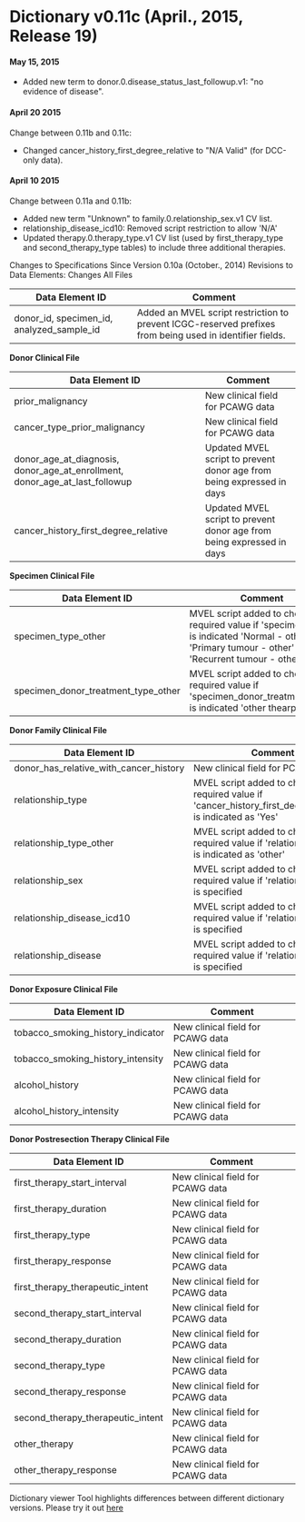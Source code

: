# Dictionary v0.11c (April., 2015, Release 19)

#### **May 15, 2015**

* Added new term to donor.0.disease_status_last_followup.v1: "no evidence of disease".

#### **April 20 2015**
Change between 0.11b and 0.11c:

* Changed cancer_history_first_degree_relative to "N/A Valid" (for DCC-only data).

#### **April 10 2015**
Change between 0.11a and 0.11b:

* Added new term "Unknown" to family.0.relationship_sex.v1 CV list.
* relationship_disease_icd10: Removed script restriction to allow 'N/A'
* Updated therapy.0.therapy_type.v1 CV list (used by first_therapy_type and second_therapy_type tables) to include three additional therapies.

Changes to Specifications Since Version 0.10a (October., 2014)
Revisions to Data Elements: Changes
All Files


| Data Element ID | Comment |
| ---- | ---- |
| donor_id, specimen_id, analyzed_sample_id | Added an MVEL script restriction to prevent ICGC-reserved prefixes from being used in identifier fields. |

**Donor Clinical File**

| Data Element ID | Comment |
| ---- | ---- |
| prior_malignancy | New clinical field for PCAWG data |
| cancer_type_prior_malignancy | New clinical field for PCAWG data |
| donor_age_at_diagnosis, donor_age_at_enrollment, donor_age_at_last_followup | Updated MVEL script to prevent donor age from being expressed in days |
| cancer_history_first_degree_relative | Updated MVEL script to prevent donor age from being expressed in days |

**Specimen Clinical File**

| Data Element ID | Comment |
| ---- | ---- |
| specimen_type_other | MVEL script added to check for a required value if 'specimen_type' is indicated 'Normal - other', 'Primary tumour - other' or 'Recurrent tumour - other' |
| specimen_donor_treatment_type_other | MVEL script added to check for required value if 'specimen_donor_treatment_type' is indicated 'other thearpy' |

**Donor Family Clinical File**

| Data Element ID | Comment |
| ---- | ---- |
| donor_has_relative_with_cancer_history | New clinical field for PCAWG data |
| relationship_type | MVEL script added to check for a required value if 'cancer_history_first_degree_relative' is indicated as 'Yes' |
| relationship_type_other | MVEL script added to check for a required value if 'relationship_type' is indicated as 'other' |
| relationship_sex | MVEL script added to check for a required value if 'relationship_type' is specified |
| relationship_disease_icd10 | MVEL script added to check for a required value if 'relationship_type' is specified |
| relationship_disease | MVEL script added to check for a required value if 'relationship_type' is specified |

**Donor Exposure Clinical File**

| Data Element ID | Comment |
| ---- | ---- |
| tobacco_smoking_history_indicator | New clinical field for PCAWG data |
| tobacco_smoking_history_intensity | New clinical field for PCAWG data |
| alcohol_history | New clinical field for PCAWG data |
| alcohol_history_intensity | New clinical field for PCAWG data |

**Donor Postresection Therapy Clinical File**

| Data Element ID | Comment |
| ---- | ---- |
| first_therapy_start_interval | New clinical field for PCAWG data |
| first_therapy_duration | New clinical field for PCAWG data |
| first_therapy_type | New clinical field for PCAWG data |
| first_therapy_response | New clinical field for PCAWG data |
| first_therapy_therapeutic_intent | New clinical field for PCAWG data |
| second_therapy_start_interval | New clinical field for PCAWG data |
| second_therapy_duration | New clinical field for PCAWG data |
| second_therapy_type | New clinical field for PCAWG data |
| second_therapy_response | New clinical field for PCAWG data |
| second_therapy_therapeutic_intent | New clinical field for PCAWG data |
| other_therapy | New clinical field for PCAWG data |
| other_therapy_response | New clinical field for PCAWG data |

Dictionary viewer Tool highlights differences between different dictionary versions. Please try it out [here](https://submissions.dcc.icgc.org/dictionary.html)
